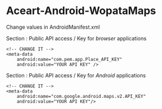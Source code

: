 Aceart-Android-WopataMaps
=========================

Change values in AndroidManifest.xml

Section : Public API access / Key for *browser* applications
```
<!-- CHANGE IT -->
<meta-data
	android:name="com.pem.app.Place_API_KEY"
	android:value="YOUR API KEY" />
```
Section : Public API access / Key for *Android* applications
```
<!-- CHANGE IT -->
<meta-data
	android:name="com.google.android.maps.v2.API_KEY"
	android:value="YOUR API KEY"/>
```